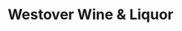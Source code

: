 ---
title: "Westover Wine & Liquor"
url: /hattiesburg/westover-wine-und-liquor/
shop: Spirituosen
---